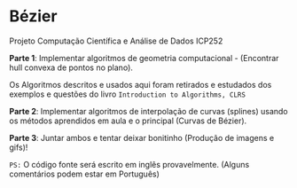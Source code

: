 # Bézier
Projeto Computação Científica e Análise de Dados ICP252


**Parte 1**: Implementar algoritmos de geometria computacional - (Encontrar hull convexa de pontos no plano).

Os Algoritmos descritos e usados aqui foram retirados e estudados dos exemplos e questões do livro `Introduction to Algorithms, CLRS`

**Parte 2**: Implementar algoritmos de interpolação de curvas (splines) usando os métodos aprendidos em aula e o principal (Curvas de Bézier).

**Parte 3**: Juntar ambos e tentar deixar bonitinho (Produção de imagens e gifs)!


`PS:` O código fonte será escrito em inglês provavelmente. (Alguns comentários podem estar em Português)
